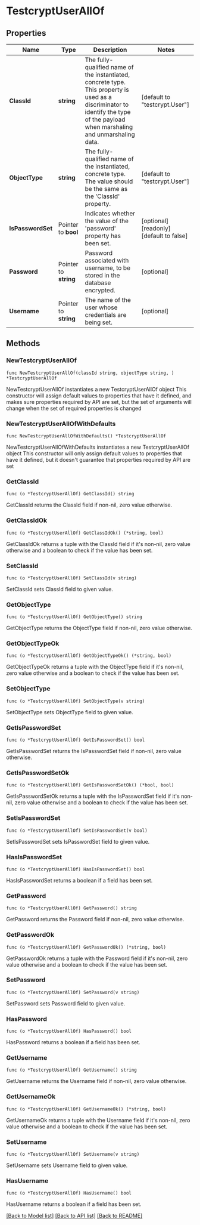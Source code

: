 # TestcryptUserAllOf

## Properties

Name | Type | Description | Notes
------------ | ------------- | ------------- | -------------
**ClassId** | **string** | The fully-qualified name of the instantiated, concrete type. This property is used as a discriminator to identify the type of the payload when marshaling and unmarshaling data. | [default to "testcrypt.User"]
**ObjectType** | **string** | The fully-qualified name of the instantiated, concrete type. The value should be the same as the &#39;ClassId&#39; property. | [default to "testcrypt.User"]
**IsPasswordSet** | Pointer to **bool** | Indicates whether the value of the &#39;password&#39; property has been set. | [optional] [readonly] [default to false]
**Password** | Pointer to **string** | Password associated with username, to be stored in the database encrypted. | [optional] 
**Username** | Pointer to **string** | The name of the user whose credentials are being set. | [optional] 

## Methods

### NewTestcryptUserAllOf

`func NewTestcryptUserAllOf(classId string, objectType string, ) *TestcryptUserAllOf`

NewTestcryptUserAllOf instantiates a new TestcryptUserAllOf object
This constructor will assign default values to properties that have it defined,
and makes sure properties required by API are set, but the set of arguments
will change when the set of required properties is changed

### NewTestcryptUserAllOfWithDefaults

`func NewTestcryptUserAllOfWithDefaults() *TestcryptUserAllOf`

NewTestcryptUserAllOfWithDefaults instantiates a new TestcryptUserAllOf object
This constructor will only assign default values to properties that have it defined,
but it doesn't guarantee that properties required by API are set

### GetClassId

`func (o *TestcryptUserAllOf) GetClassId() string`

GetClassId returns the ClassId field if non-nil, zero value otherwise.

### GetClassIdOk

`func (o *TestcryptUserAllOf) GetClassIdOk() (*string, bool)`

GetClassIdOk returns a tuple with the ClassId field if it's non-nil, zero value otherwise
and a boolean to check if the value has been set.

### SetClassId

`func (o *TestcryptUserAllOf) SetClassId(v string)`

SetClassId sets ClassId field to given value.


### GetObjectType

`func (o *TestcryptUserAllOf) GetObjectType() string`

GetObjectType returns the ObjectType field if non-nil, zero value otherwise.

### GetObjectTypeOk

`func (o *TestcryptUserAllOf) GetObjectTypeOk() (*string, bool)`

GetObjectTypeOk returns a tuple with the ObjectType field if it's non-nil, zero value otherwise
and a boolean to check if the value has been set.

### SetObjectType

`func (o *TestcryptUserAllOf) SetObjectType(v string)`

SetObjectType sets ObjectType field to given value.


### GetIsPasswordSet

`func (o *TestcryptUserAllOf) GetIsPasswordSet() bool`

GetIsPasswordSet returns the IsPasswordSet field if non-nil, zero value otherwise.

### GetIsPasswordSetOk

`func (o *TestcryptUserAllOf) GetIsPasswordSetOk() (*bool, bool)`

GetIsPasswordSetOk returns a tuple with the IsPasswordSet field if it's non-nil, zero value otherwise
and a boolean to check if the value has been set.

### SetIsPasswordSet

`func (o *TestcryptUserAllOf) SetIsPasswordSet(v bool)`

SetIsPasswordSet sets IsPasswordSet field to given value.

### HasIsPasswordSet

`func (o *TestcryptUserAllOf) HasIsPasswordSet() bool`

HasIsPasswordSet returns a boolean if a field has been set.

### GetPassword

`func (o *TestcryptUserAllOf) GetPassword() string`

GetPassword returns the Password field if non-nil, zero value otherwise.

### GetPasswordOk

`func (o *TestcryptUserAllOf) GetPasswordOk() (*string, bool)`

GetPasswordOk returns a tuple with the Password field if it's non-nil, zero value otherwise
and a boolean to check if the value has been set.

### SetPassword

`func (o *TestcryptUserAllOf) SetPassword(v string)`

SetPassword sets Password field to given value.

### HasPassword

`func (o *TestcryptUserAllOf) HasPassword() bool`

HasPassword returns a boolean if a field has been set.

### GetUsername

`func (o *TestcryptUserAllOf) GetUsername() string`

GetUsername returns the Username field if non-nil, zero value otherwise.

### GetUsernameOk

`func (o *TestcryptUserAllOf) GetUsernameOk() (*string, bool)`

GetUsernameOk returns a tuple with the Username field if it's non-nil, zero value otherwise
and a boolean to check if the value has been set.

### SetUsername

`func (o *TestcryptUserAllOf) SetUsername(v string)`

SetUsername sets Username field to given value.

### HasUsername

`func (o *TestcryptUserAllOf) HasUsername() bool`

HasUsername returns a boolean if a field has been set.


[[Back to Model list]](../README.md#documentation-for-models) [[Back to API list]](../README.md#documentation-for-api-endpoints) [[Back to README]](../README.md)


